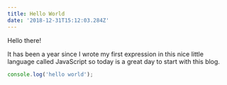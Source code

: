 ```yaml
---
title: Hello World
date: '2018-12-31T15:12:03.284Z'
---
```


Hello there!

It has been a year since I wrote my first expression in this nice little language called JavaScript so today is a great day to start with this blog.


```javascript
console.log('hello world');
```